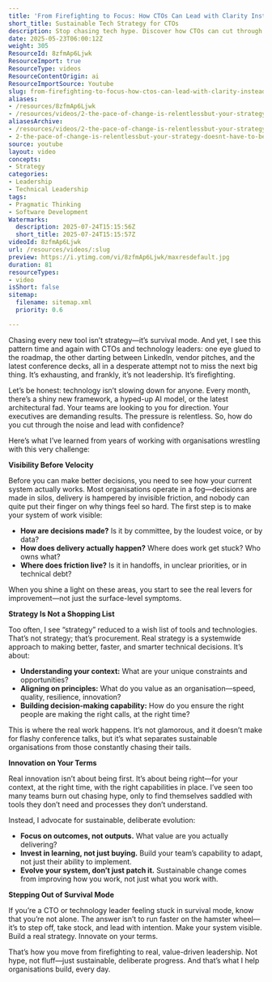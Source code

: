 ```yaml
---
title: 'From Firefighting to Focus: How CTOs Can Lead with Clarity Instead of Chasing the Next Big Thing'
short_title: Sustainable Tech Strategy for CTOs
description: Stop chasing tech hype. Discover how CTOs can cut through noise, build real strategy, and lead with clarity—no more firefighting, just sustainable progress.
date: 2025-05-23T06:00:12Z
weight: 305
ResourceId: 8zfmAp6Ljwk
ResourceImport: true
ResourceType: videos
ResourceContentOrigin: ai
ResourceImportSource: Youtube
slug: from-firefighting-to-focus-how-ctos-can-lead-with-clarity-instead-of-chasing-the-next-big-thing
aliases:
- /resources/8zfmAp6Ljwk
- /resources/videos/2-the-pace-of-change-is-relentlessbut-your-strategy-doesnt-have-to-be
aliasesArchive:
- /resources/videos/2-the-pace-of-change-is-relentlessbut-your-strategy-doesnt-have-to-be
- 2-the-pace-of-change-is-relentlessbut-your-strategy-doesnt-have-to-be
source: youtube
layout: video
concepts:
- Strategy
categories:
- Leadership
- Technical Leadership
tags:
- Pragmatic Thinking
- Software Development
Watermarks:
  description: 2025-07-24T15:15:56Z
  short_title: 2025-07-24T15:15:57Z
videoId: 8zfmAp6Ljwk
url: /resources/videos/:slug
preview: https://i.ytimg.com/vi/8zfmAp6Ljwk/maxresdefault.jpg
duration: 81
resourceTypes:
- video
isShort: false
sitemap:
  filename: sitemap.xml
  priority: 0.6

---
```

Chasing every new tool isn’t strategy—it’s survival mode. And yet, I see this pattern time and again with CTOs and technology leaders: one eye glued to the roadmap, the other darting between LinkedIn, vendor pitches, and the latest conference decks, all in a desperate attempt not to miss the next big thing. It’s exhausting, and frankly, it’s not leadership. It’s firefighting.

Let’s be honest: technology isn’t slowing down for anyone. Every month, there’s a shiny new framework, a hyped-up AI model, or the latest architectural fad. Your teams are looking to you for direction. Your executives are demanding results. The pressure is relentless. So, how do you cut through the noise and lead with confidence?

Here’s what I’ve learned from years of working with organisations wrestling with this very challenge:

**Visibility Before Velocity**

Before you can make better decisions, you need to see how your current system actually works. Most organisations operate in a fog—decisions are made in silos, delivery is hampered by invisible friction, and nobody can quite put their finger on why things feel so hard. The first step is to make your system of work visible:

- **How are decisions made?** Is it by committee, by the loudest voice, or by data?
- **How does delivery actually happen?** Where does work get stuck? Who owns what?
- **Where does friction live?** Is it in handoffs, in unclear priorities, or in technical debt?

When you shine a light on these areas, you start to see the real levers for improvement—not just the surface-level symptoms.

**Strategy Is Not a Shopping List**

Too often, I see “strategy” reduced to a wish list of tools and technologies. That’s not strategy; that’s procurement. Real strategy is a systemwide approach to making better, faster, and smarter technical decisions. It’s about:

- **Understanding your context:** What are your unique constraints and opportunities?
- **Aligning on principles:** What do you value as an organisation—speed, quality, resilience, innovation?
- **Building decision-making capability:** How do you ensure the right people are making the right calls, at the right time?

This is where the real work happens. It’s not glamorous, and it doesn’t make for flashy conference talks, but it’s what separates sustainable organisations from those constantly chasing their tails.

**Innovation on Your Terms**

Real innovation isn’t about being first. It’s about being right—for your context, at the right time, with the right capabilities in place. I’ve seen too many teams burn out chasing hype, only to find themselves saddled with tools they don’t need and processes they don’t understand.

Instead, I advocate for sustainable, deliberate evolution:

- **Focus on outcomes, not outputs.** What value are you actually delivering?
- **Invest in learning, not just buying.** Build your team’s capability to adapt, not just their ability to implement.
- **Evolve your system, don’t just patch it.** Sustainable change comes from improving how you work, not just what you work with.

**Stepping Out of Survival Mode**

If you’re a CTO or technology leader feeling stuck in survival mode, know that you’re not alone. The answer isn’t to run faster on the hamster wheel—it’s to step off, take stock, and lead with intention. Make your system visible. Build a real strategy. Innovate on your terms.

That’s how you move from firefighting to real, value-driven leadership. Not hype, not fluff—just sustainable, deliberate progress. And that’s what I help organisations build, every day.
